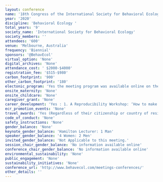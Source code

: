 ```yaml
---
layout: conference 
name: '18th Congress of the International Society for Behavioral Ecology'
year: '2020'
discipline: 'Behavioral Ecology '
total_years: '9'
society_name: 'International Society for Behavioral Ecology'
society_members: ''
attendees: '600'
venue: 'Melbourne, Australia'
frequency: 'Biennial'
sponsors: '@BehavEcol'
virtual_option: 'None'
digital_archives: 'None'
attendance_cost: ' $2000-$4000'
registration_fee: '$515-$980'
carbon_footprint: '900'
other_carbon_footprint: '180'
electonic_program: 'Yes the meeting program was available online on the conference website.'
onsite_maternity: 'None'
onsite_childcare: 'None'
caregiver_grant: 'None'
career_development: 'Yes : 1. A Reproducibility Workshop: ‘How to make your workflow reproducible’. This would include an introduction to reproducibility, data management and data sharing, with practical exercises/information on platforms, such as Github, preprint servers and the OSF (open science framework). The workshop may also cover error detection (critical evaluation of published research and how to detect inconsistencies in data patterns).  2. The Mentor Program: The Congress provides a valuable opportunity to make connections and share knowledge and to facilitate this, the Organisers are offering a Mentor Program. This is simply an opportunity for you to catch up with your mentor/mentee over a coffee or  lunch break and have a conversation, share ideas, challenges and opportunities. There is no expectation beyond the opportunity for a chance to make a connection and share a conversation with a colleague who shares a similar interest.  If you would like to be mentored or would be keen to be a mentor, please indicate your interest on the registration form and also your main subject area of interest. Closer to the time of the Congress, we will facilitate contact with your designated mentor/mentee so you can make arrangements to meet at your convenience during the Congress. '
ecr_promotion_events: 'None'
travel_awards: 'Yes (Regardless of their citizenship or country of residence, Ph.D. students or postdocs (or other recent Ph.D.s in temporary positions which offer minimal institutional support for meeting travel) are eligible to apply for funding to offset the costs of transportation to the Congress. Faculty whose home institutions are located in developing nations are also eligible to apply.)'
code_of_conduct: 'None'
safety_instructions: 'None'
gender_balance: 'None'
keynote_gender_balance: 'Hamilton Lecturer: 1 Man'
speaker_gender_balance: '4 Women: 2 Men'
invited_gender_balance: 'Not Applicable to this meeting.'
session_chair_gender_balance: 'No information available online'
conference_chair_gender_balance: 'No information available online'
environmental_sustainability: 'None'
public_engagement: 'None'
sustainability_initiatives: 'None'
conference_url: 'http://www.behavecol.com/meetings-conferences/'
other_details: ''
---
```

